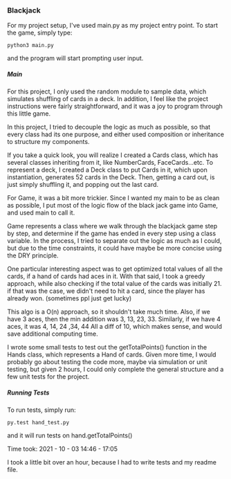 ### Blackjack ###

For my project setup, I've used main.py as my project entry point.
To start the game, simply type:
```
python3 main.py
```

and the program will start prompting user input.


##### Main #####

For this project, I only used the random module to sample data, which simulates 
shuffling of cards in a deck. In addition, I feel like the project instructions
were fairly straightforward, and it was a joy to program through this little game.


In this project, I tried to decouple the logic as much as possible, so that every 
class had its one purpose, and either used composition or inheritance to structure
my components.

If you take a quick look, you will realize I created a Cards class, which has several
classes inheriting from it, like NumberCards, FaceCards...etc. To represent a deck,
I created a Deck class to put Cards in it, which upon instantiation, generates 52 cards
in the Deck. Then, getting a card out, is just simply shuffling it, and popping out the 
last card.

For Game, it was a bit more trickier. Since I wanted my main to be as clean as possible,
I put most of the logic flow of the black jack game into Game, and used main to call it.

Game represents a class where we walk through the blackjack game step by step, and 
determine if the game has ended in every step using a class variable. In the process,
I tried to separate out the logic as much as I could, but due to the time constraints,
it could have maybe be more concise using the DRY principle.


One particular interesting aspect was to get optimized total values of all the cards,
if a hand of cards had aces in it. With that said, I took a greedy approach, while also
checking if the total value of the cards was initially 21. if that was the case, we didn't 
need to hit a card, since the player has already won. (sometimes ppl just get lucky)

This algo is a O(n) approach, so it shouldn't take much time.
Also, if we have 3 aces, then the min addition was 3, 13, 23, 33.
Similarly, if we have 4 aces, it was 4, 14, 24 ,34, 44
All a diff of 10, which makes sense, and would save additional computing time.


I wrote some small tests to test out the getTotalPoints() function in the Hands class,
which represents a Hand of cards. Given more time, I would probably go about testing the code
more, maybe via simulation or unit testing, but given 2 hours, I could only complete
the general structure and a few unit tests for the project.


##### Running Tests #####
To run tests, simply run:
```
py.test hand_test.py

```
and it will run tests on hand.getTotalPoints()

Time took:
2021 - 10 - 03
14:46 - 17:05


I took a little bit over an hour, because I had to write tests and my readme file.







